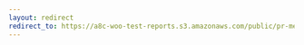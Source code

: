 ```yaml
---
layout: redirect
redirect_to: https://a8c-woo-test-reports.s3.amazonaws.com/public/pr-merge/45288/api/index.html
---
```


